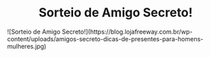 <h1 align="center"> Sorteio de Amigo Secreto! </h1>
![Sorteio de Amigo Secreto!](https://blog.lojafreeway.com.br/wp-content/uploads/amigos-secreto-dicas-de-presentes-para-homens-mulheres.jpg)


